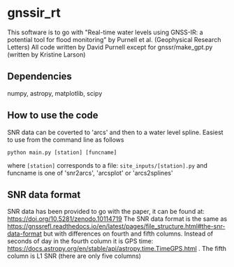 # gnssir_rt
This software is to go with "Real-time water levels using GNSS-IR: a potential tool for flood monitoring" by Purnell et al. (Geophysical Research Letters)
All code written by David Purnell except for gnssr/make_gpt.py (written by Kristine Larson)

## Dependencies
numpy, astropy, matplotlib, scipy

## How to use the code
SNR data can be coverted to 'arcs' and then to a water level spline.
Easiest to use from the command line as follows
```
python main.py [station] [funcname]
```
where `[station]` corresponds to a file: `site_inputs/[station].py`
and funcname is one of 'snr2arcs', 'arcsplot' or 'arcs2splines'

## SNR data format
SNR data has been provided to go with the paper, it can be found at: https://doi.org/10.5281/zenodo.10114719
The SNR data format is the same as https://gnssrefl.readthedocs.io/en/latest/pages/file_structure.html#the-snr-data-format
but with differences on fourth and fifth columns.
Instead of seconds of day in the fourth column it is GPS time: https://docs.astropy.org/en/stable/api/astropy.time.TimeGPS.html .
The fifth column is L1 SNR (there are only five columns)
